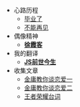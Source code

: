 <!--
 * @Descripttion: 
 * @version: 
 * @Author: suckson
 * @Date: 2019-04-02 12:06:29
 * @LastEditors: suckson
 * @LastEditTime: 2019-09-24 21:31:44
 -->
- 心路历程
    - [毕业了](/arctile/biyele/biyele.md)
    - [不能再见](/arctile/biyele/seeyou.md)
- 偶像精神
    - [**徐霞客**](/arctile/mystart/xuxiake.md)
- 我的翻译
    - [**JS前世今生**](/arctile/englishword/js_history.md)
- 收集文章
    - [金庸教你谈恋爱一](/arctile/jinyong/jinyong1.md)
    - [金庸教你谈恋爱二](/arctile/jinyong/jinyong2.md)
    - [王者荣耀台词](/arctile/jinyong/wangzhe.md)